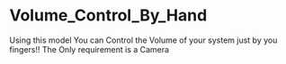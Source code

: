 # Volume_Control_By_Hand
Using this model You can Control the Volume of your system just by you fingers!! The Only requirement is a Camera  
